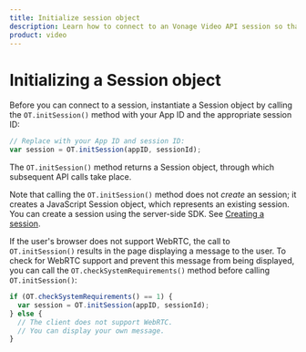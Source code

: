 ```yaml
--- 
title: Initialize session object 
description: Learn how to connect to an Vonage Video API session so that participants can use audio, video, and messaging functionality in your web application.
product: video 
---
```


# Initializing a Session object

Before you can connect to a session, instantiate a Session object by calling the `OT.initSession()` method with your App ID and the appropriate session ID:

```js
// Replace with your App ID and session ID:
var session = OT.initSession(appID, sessionId);
```

The `OT.initSession()` method returns a Session object, through which subsequent API calls take place.

Note that calling the `OT.initSession()` method does not _create_ an session; it creates a JavaScript Session object, which represents an existing session. You can create a session using the server-side SDK. See [Creating a session](/video/guides/create-session).

If the user's browser does not support WebRTC, the call to `OT.initSession()` results in the page displaying a message to the user. To check for WebRTC support and prevent this message from being displayed, you can call the `OT.checkSystemRequirements()` method before calling `OT.initSession()`:

```js
if (OT.checkSystemRequirements() == 1) {
  var session = OT.initSession(appID, sessionId);
} else {
  // The client does not support WebRTC.
  // You can display your own message.
}
```
